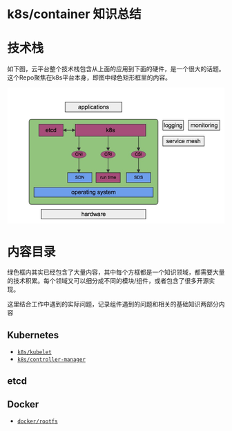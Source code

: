 # k8s/container 知识总结

# 技术栈

如下图，云平台整个技术栈包含从上面的应用到下面的硬件，是一个很大的话题。这个Repo聚焦在k8s平台本身，即图中绿色矩形框里的内容。

![k8s-stacks](pics/k8s-stacks.jpg) 

# 内容目录

绿色框内其实已经包含了大量内容，其中每个方框都是一个知识领域，都需要大量的技术积累。每个领域又可以细分成不同的模块/组件，或者包含了很多开源实现。<br>
 
这里结合工作中遇到的实际问题，记录组件遇到的问题和相关的基础知识两部分内容

## Kubernetes

- [`k8s/kubelet`](kubernetes/kubelet)
- [`k8s/controller-manager`](kubernetes/controller-manager)

## etcd


## Docker

- [`docker/rootfs`](docker/rootfs)